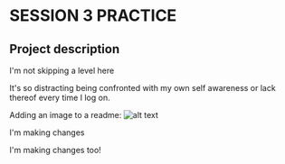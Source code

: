 # SESSION 3 PRACTICE
## Project description
I'm not skipping a level here

It's so distracting being confronted with my own self awareness or lack thereof every time I log on.

Adding an image to a readme:
![alt text](https://hsnaples.org/wp-content/uploads/max_0025-copy-copy.jpg)

I'm making changes

I'm making changes too!

